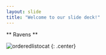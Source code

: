 ```yaml
---
layout: slide
title: "Welcome to our slide deck!"
---
```


** Ravens **

![orderedlistocat](https://octodex.github.com/images/orderedlistocat.png)
{: .center}
